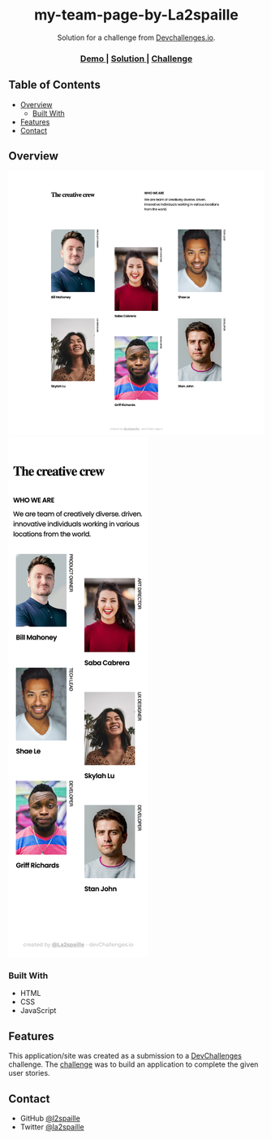 <h1 align="center">my-team-page-by-La2spaille</h1>

<div align="center">
   Solution for a challenge from  <a href="http://devchallenges.io" target="_blank">Devchallenges.io</a>.
</div>

<div align="center">
  <h3>
    <a href="https://my-team-page-by-la2spaille.vercel.app/">
      Demo
    </a>
    <span> | </span>
    <a href="https://github.com/la2spaille/my-team-page-By-La2spaille">
      Solution
    </a>
    <span> | </span>
    <a href="https://devchallenges.io/challenges/hhmesazsqgKXrTkYkt0U">
      Challenge
    </a>
  </h3>
</div>


## Table of Contents

- [Overview](#overview)
  - [Built With](#built-with)
- [Features](#features)
- [Contact](#contact)


## Overview

![screenshot-desktop-design](design/my-team-page-master-desktop-design.png)
![screenshot-mobile-design](design/my-team-page-master-mobile-design.png)

### Built With

- HTML
- CSS
- JavaScript


## Features

This application/site was created as a submission to a [DevChallenges](https://devchallenges.io/challenges) challenge. The [challenge](https://devchallenges.io/challenges/hhmesazsqgKXrTkYkt0U) was to build an application to complete the given user stories.

## Contact

- GitHub [@l2spaille](https://github.com/la2paille)
- Twitter [@la2spaille](https://twitter.com/la2spaille)
